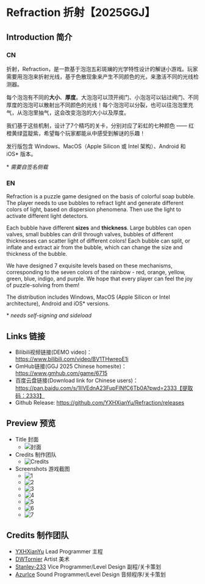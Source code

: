 # Refraction 折射【2025GGJ】

## Introduction 简介

### CN

折射，Refraction，是一款基于泡泡五彩斑斓的光学特性设计的解谜小游戏。玩家需要用泡泡来折射光线，基于色散现象来产生不同颜色的光，来激活不同的光线检测器。

每个泡泡有不同的**大小**、**厚度**。大泡泡可以顶开阀门、小泡泡可以钻过阀门、不同厚度的泡泡可以散射出不同颜色的光线！每个泡泡可以分裂，也可以往泡泡里充气，从泡泡里抽气，这会改变泡泡的大小以及厚度。

我们基于这些机制，设计了7个精巧的关卡，分别对应了彩虹的七种颜色 —— 红橙黄绿蓝靛紫，希望每个玩家都能从中感受到解谜的乐趣！

发行版包含 Windows、MacOS（Apple Silicon 或 Intel 架构）、Android 和 iOS* 版本。

\* *需要自签名侧载*

### EN

Refraction is a puzzle game designed on the basis of colorful soap bubble. The player needs to use bubbles to refract light and generate different colors of light, based on dispersion phenomena. Then use the light to activate different light detectors.

Each bubble have different **sizes** and **thickness**. Large bubbles can open valves, small bubbles can drill through valves, bubbles of different thicknesses can scatter light of different colors! Each bubble can split, or inflate and extract air from the bubble, which can change the size and thickness of the bubble.

We have designed 7 exquisite levels based on these mechanisms, corresponding to the seven colors of the rainbow - red, orange, yellow, green, blue, indigo, and purple. We hope that every player can feel the joy of puzzle-solving from them!

The distribution includes Windows, MacOS (Apple Silicon or Intel architecture), Android and iOS* versions.

\* *needs self-signing and sideload*

## Links 链接

* Bilibili视频链接(DEMO video)：https://www.bilibili.com/video/BV1THwreoE1i
* GmHub链接(GGJ 2025 Chinese homesite)：https://www.gmhub.com/game/6715
* 百度云盘链接(Download link for Chinese users)：https://pan.baidu.com/s/1llVEdnA23FupFINfC6Tb0A?pwd=2333【提取码：2333】
* Github Release: https://github.com/YXHXianYu/Refraction/releases

## Preview 预览

* Title 封面
  * ![封面](https://github.com/user-attachments/assets/aded84d0-bc95-43ed-a23d-8246e87b8586)
* Credits 制作团队
  * ![Credits](https://github.com/user-attachments/assets/35b458f3-77e9-4cf6-aef7-9d480f3a8b3a)
* Screenshots 游戏截图
  * ![1](https://github.com/user-attachments/assets/664fa6bb-ced4-4ccb-aece-8f6e8bfa8ba3)
  * ![2](https://github.com/user-attachments/assets/3d74f4b9-b0a2-4cd4-89df-d11e14975a7a)
  * ![3](https://github.com/user-attachments/assets/ade39d48-cb6b-42b8-83d3-6fb2c4b53299)
  * ![4](https://github.com/user-attachments/assets/1d0a30bc-f192-48f1-9f3f-9a30b33862d0)
  * ![5](https://github.com/user-attachments/assets/86d58797-1ebf-4634-bb5e-c4c5bd4198d2)
  * ![6](https://github.com/user-attachments/assets/5182991b-9e82-465b-bf9e-e577d193ec10)
  * ![7](https://github.com/user-attachments/assets/6aefd898-9053-42c8-bffe-e07461584677)

## Credits 制作团队
- [YXHXianYu](https://github.com/YXHXianYu) Lead Programmer 主程
- [DWTornier](https://github.com/DWTornier) Artist 美术
- [Stanley-233](https://github.com/Stanley-233) Vice Programmer/Level Design 副程/关卡策划
- [AzurIce](https://github.com/AzurIce) Sound Programmer/Level Design 音频程序/关卡策划



